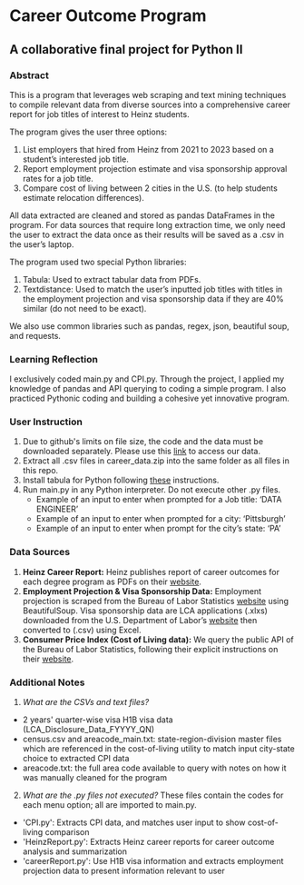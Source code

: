 #  Career Outcome Program
## A collaborative final project for Python II

### Abstract
This is a program that leverages web scraping and text mining techniques to compile relevant data from diverse sources into a comprehensive career report for job titles of interest to Heinz students.

The program gives the user three options:
1.	List employers that hired from Heinz from 2021 to 2023 based on a student’s interested job title.
2.	Report employment projection estimate and visa sponsorship approval rates for a job title. 
3.	Compare cost of living between 2 cities in the U.S. (to help students estimate relocation differences).

All data extracted are cleaned and stored as pandas DataFrames in the program. For data sources that require long extraction time, we only need the user to extract the data once as their results will be saved as a .csv in the user’s laptop.

The program used two special Python libraries:
1.	Tabula: Used to extract tabular data from PDFs. 
2.	Textdistance: Used to match the user’s inputted job titles with titles in the employment projection and visa sponsorship data if they are 40% similar (do not need to be exact).

We also use common libraries such as pandas, regex, json, beautiful soup, and requests. 

### Learning Reflection
I exclusively coded main.py and CPI.py. Through the project, I applied my knowledge of pandas and API querying to coding a simple program. I also practiced Pythonic coding and building a cohesive yet innovative program.

### User Instruction
1. Due to github's limits on file size, the code and the data must be downloaded separately. Please use this [link](https://drive.google.com/file/d/1dPc7BhG2KewUXLcJMNntwmmum2ZLm3A9/view?usp=sharing) to access our data.
2. Extract all .csv files in career_data.zip into the same folder as all files in this repo.
3. Install tabula for Python following [these](https://pypi.org/project/tabula-py/) instructions.
4. Run main.py in any Python interpreter. Do not execute other .py files.
   - Example of an input to enter when prompted for a Job title: ‘DATA ENGINEER’
   - Example of an input to enter when prompted for a city: ‘Pittsburgh’
   - Example of an input to enter when prompt for the city’s state: ‘PA’

### Data Sources
1.	**Heinz Career Report:** Heinz publishes report of career outcomes for each degree program as PDFs on their [website](https://www.heinz.cmu.edu/current-students/career-services/employment-information-salary-statistics#msppm). 
2.	**Employment Projection & Visa Sponsorship Data:** Employment projection is scraped from the Bureau of Labor Statistics [website](https://data.bls.gov/projections/occupationProj) using BeautifulSoup. Visa sponsorship data are LCA applications (.xlxs) downloaded from the U.S. Department of Labor’s [website](https://www.dol.gov/agencies/eta/foreign-labor/performance) then converted to (.csv) using Excel. 
3.	**Consumer Price Index (Cost of Living data):** We query the public API of the Bureau of Labor Statistics, following their explicit instructions on their [website](https://www.bls.gov/developers/home.htm). 

### Additional Notes
1.	*What are the CSVs and text files?*
   - 2 years' quarter-wise visa H1B visa data (LCA_Disclosure_Data_FYYYY_QN)
   - census.csv and areacode_main.txt: state-region-division master files which are referenced in the cost-of-living utility to match input city-state choice to extracted CPI data
   - areacode.txt: the full area code available to query with notes on how it was manually cleaned for the program
     
2.	*What are the .py files not executed?* These files contain the codes for each menu option; all are imported to main.py.
   - 'CPI.py': Extracts CPI data, and matches user input to show cost-of-living comparison
   - 'HeinzReport.py': Extracts Heinz career reports for career outcome analysis and summarization
   - 'careerReport.py': Use H1B visa information and extracts employment projection data to present information relevant to user

